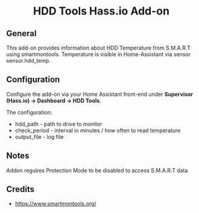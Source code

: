 <div align="center">
<h1>HDD Tools Hass.io Add-on</h1>
</div>

## General

This add-on provides information about HDD Temperature from S.M.A.R.T using smartmontools.
Temperature is visible in Home-Assistant via sensor sensor.hdd_temp.

## Configuration

Configure the add-on via your Home Assistant front-end under **Supervisor (Hass.io) → Dashboard → HDD Tools**.

The configuration:

- hdd_path - path to drive to monitor
- check_period - interval in minutes / how often to read temperature
- output_file - log file

## Notes

Addon reguires Protection Mode to be disabled to access S.M.A.R.T data

## Credits

- https://www.smartmontools.org/